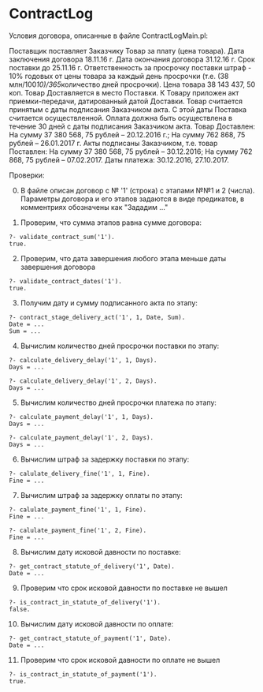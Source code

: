 # ContractLog

Условия договора, описанные в файле ContractLogMain.pl:

Поставщик поставляет Заказчику Товар за плату (цена товара).
Дата заключения договора 18.11.16 г.
Дата окончания договора 31.12.16 г.
Срок поставки до 25.11.16 г.
Ответственность за просрочку поставки штраф - 10% годовых от цены товара за каждый день просрочки (т.е. (38 млн/100*10)/365*количество дней просрочки).
Цена товара 38 143 437, 50 коп.
Товар Доставляется в место Поставки.
К Товару приложен акт приемки-передачи, датированный датой Доставки.
Товар считается принятым с даты подписания Заказчиком акта.
С этой даты Поставка считается осуществленной.
Оплата должна быть осуществлена в течение 30 дней с даты подписания Заказчиком акта.
Товар Доставлен:
На сумму 37 380 568, 75 рублей – 20.12.2016 г.;
На сумму 762 868, 75 рублей – 26.01.2017 г.
Акты подписаны Заказчиком, т.е. товар Поставлен:
На сумму 37 380 568, 75 рублей – 30.12.2016;
На сумму 762 868, 75 рублей – 07.02.2017.
Даты платежа: 30.12.2016, 27.10.2017.

Проверки:

0. В файле описан договор с № '1' (строка) с этапами №№1 и 2 (числа).
   Параметры договора и его этапов задаются в виде предикатов, в комментриях обозначены как "Зададим ..."

1. Проверим, что сумма этапов равна сумме договора:
```
?- validate_contract_sum('1').
true.
```

2. Проверим, что дата завершения любого этапа меньше даты завершения договора
```
?- validate_contract_dates('1').
true.
```

3. Получим дату и сумму подписанного акта по этапу:
```
?- contract_stage_delivery_act('1', 1, Date, Sum).
Date = ...
Sum = ...
```

4. Вычислим количество дней просрочки поставки по этапу:
```
?- calculate_delivery_delay('1', 1, Days).
Days = ...

?- calculate_delivery_delay('1', 2, Days).
Days = ...
```

5. Вычислим количество дней просрочки платежа по этапу:
```
?- calculate_payment_delay('1', 1, Days).
Days = ...

?- calculate_payment_delay('1', 2, Days).
Days = ...
```

6. Вычислим штраф за задержку поставки по этапу:
```
?- calulate_delivery_fine('1', 1, Fine).
Fine = ...
```

7. Вычислим штраф за задержку оплаты по этапу:
```
?- calulate_payment_fine('1', 1, Fine).
Fine = ...

?- calulate_payment_fine('1', 2, Fine).
Fine = ...
```

8. Вычислим дату исковой давности по поставке:
```
?- get_contract_statute_of_delivery('1', Date).
Date = ...
```

9. Проверим что срок исковой давности по поставке не вышел
```
?- is_contract_in_statute_of_delivery('1').
false.
```

10. Вычислим дату исковой давности по оплате:
```
?- get_contract_statute_of_payment('1', Date).
Date = ...
```

11. Проверим что срок исковой давности по оплате не вышел
```
?- is_contract_in_statute_of_payment('1').
true.
```
